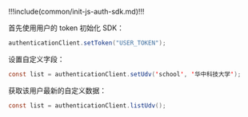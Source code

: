 !!!include(common/init-js-auth-sdk.md)!!!

首先使用用户的 token 初始化 SDK：

```java
authenticationClient.setToken("USER_TOKEN");
```

设置自定义字段：

```java
const list = authenticationClient.setUdv('school', '华中科技大学');
```

获取该用户最新的自定义数据：

```java
const list = authenticationClient.listUdv();
```